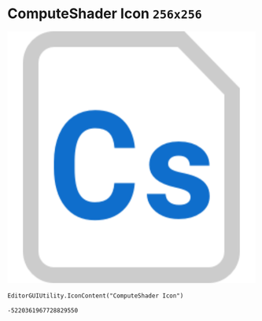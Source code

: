 # ComputeShader Icon `256x256`
<img src="/img/ComputeShader%20Icon.png" width=512 height=512>

``` CSharp
EditorGUIUtility.IconContent("ComputeShader Icon")
```
```
-5220361967728829550
```
